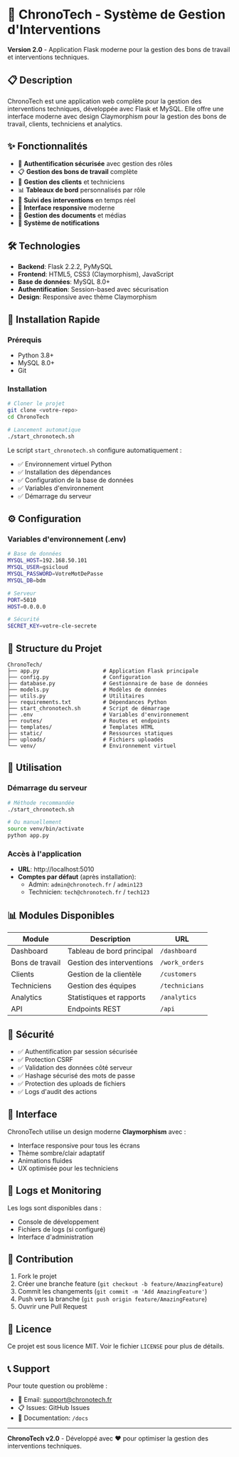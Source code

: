 # 🚀 ChronoTech - Système de Gestion d'Interventions

**Version 2.0** - Application Flask moderne pour la gestion des bons de travail et interventions techniques.

## 📋 Description

ChronoTech est une application web complète pour la gestion des interventions techniques, développée avec Flask et MySQL. Elle offre une interface moderne avec design Claymorphism pour la gestion des bons de travail, clients, techniciens et analytics.

## ✨ Fonctionnalités

- 🔐 **Authentification sécurisée** avec gestion des rôles
- 📋 **Gestion des bons de travail** complète
- 👥 **Gestion des clients** et techniciens
- 📊 **Tableaux de bord** personnalisés par rôle
- 🔧 **Suivi des interventions** en temps réel
- 📱 **Interface responsive** moderne
- 📁 **Gestion des documents** et médias
- 🔔 **Système de notifications**

## 🛠️ Technologies

- **Backend**: Flask 2.2.2, PyMySQL
- **Frontend**: HTML5, CSS3 (Claymorphism), JavaScript
- **Base de données**: MySQL 8.0+
- **Authentification**: Session-based avec sécurisation
- **Design**: Responsive avec thème Claymorphism

## 🚀 Installation Rapide

### Prérequis
- Python 3.8+
- MySQL 8.0+
- Git

### Installation
```bash
# Cloner le projet
git clone <votre-repo>
cd ChronoTech

# Lancement automatique
./start_chronotech.sh
```

Le script `start_chronotech.sh` configure automatiquement :
- ✅ Environnement virtuel Python
- ✅ Installation des dépendances
- ✅ Configuration de la base de données
- ✅ Variables d'environnement
- ✅ Démarrage du serveur

## ⚙️ Configuration

### Variables d'environnement (.env)
```bash
# Base de données
MYSQL_HOST=192.168.50.101
MYSQL_USER=gsicloud
MYSQL_PASSWORD=VotreMotDePasse
MYSQL_DB=bdm

# Serveur
PORT=5010
HOST=0.0.0.0

# Sécurité
SECRET_KEY=votre-cle-secrete
```

## 📁 Structure du Projet

```
ChronoTech/
├── app.py                    # Application Flask principale
├── config.py                 # Configuration
├── database.py               # Gestionnaire de base de données
├── models.py                 # Modèles de données
├── utils.py                  # Utilitaires
├── requirements.txt          # Dépendances Python
├── start_chronotech.sh       # Script de démarrage
├── .env                      # Variables d'environnement
├── routes/                   # Routes et endpoints
├── templates/                # Templates HTML
├── static/                   # Ressources statiques
├── uploads/                  # Fichiers uploadés
└── venv/                     # Environnement virtuel
```

## 🔧 Utilisation

### Démarrage du serveur
```bash
# Méthode recommandée
./start_chronotech.sh

# Ou manuellement
source venv/bin/activate
python app.py
```

### Accès à l'application
- **URL**: http://localhost:5010
- **Comptes par défaut** (après installation):
  - Admin: `admin@chronotech.fr` / `admin123`
  - Technicien: `tech@chronotech.fr` / `tech123`

## 📊 Modules Disponibles

| Module | Description | URL |
|--------|-------------|-----|
| Dashboard | Tableau de bord principal | `/dashboard` |
| Bons de travail | Gestion des interventions | `/work_orders` |
| Clients | Gestion de la clientèle | `/customers` |
| Techniciens | Gestion des équipes | `/technicians` |
| Analytics | Statistiques et rapports | `/analytics` |
| API | Endpoints REST | `/api` |

## 🔐 Sécurité

- ✅ Authentification par session sécurisée
- ✅ Protection CSRF
- ✅ Validation des données côté serveur
- ✅ Hashage sécurisé des mots de passe
- ✅ Protection des uploads de fichiers
- ✅ Logs d'audit des actions

## 🎨 Interface

ChronoTech utilise un design moderne **Claymorphism** avec :
- Interface responsive pour tous les écrans
- Thème sombre/clair adaptatif
- Animations fluides
- UX optimisée pour les techniciens

## 📝 Logs et Monitoring

Les logs sont disponibles dans :
- Console de développement
- Fichiers de logs (si configuré)
- Interface d'administration

## 🤝 Contribution

1. Fork le projet
2. Créer une branche feature (`git checkout -b feature/AmazingFeature`)
3. Commit les changements (`git commit -m 'Add AmazingFeature'`)
4. Push vers la branche (`git push origin feature/AmazingFeature`)
5. Ouvrir une Pull Request

## 📄 Licence

Ce projet est sous licence MIT. Voir le fichier `LICENSE` pour plus de détails.

## 📞 Support

Pour toute question ou problème :
- 📧 Email: support@chronotech.fr
- 📋 Issues: GitHub Issues
- 📖 Documentation: `/docs`

---
**ChronoTech v2.0** - Développé avec ❤️ pour optimiser la gestion des interventions techniques.
